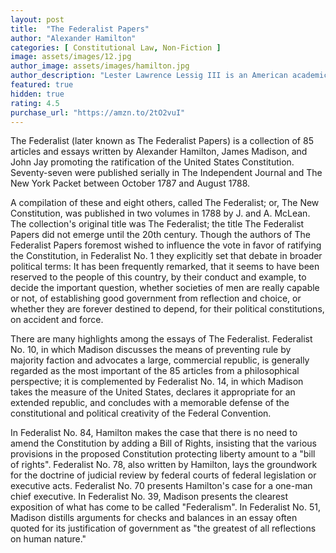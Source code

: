```yaml
---
layout: post
title:  "The Federalist Papers"
author: "Alexander Hamilton"
categories: [ Constitutional Law, Non-Fiction ]
image: assets/images/12.jpg
author_image: assets/images/hamilton.jpg
author_description: "Lester Lawrence Lessig III is an American academic, attorney, and political activist."
featured: true
hidden: true
rating: 4.5
purchase_url: "https://amzn.to/2tO2vuI"
---
```


The Federalist (later known as The Federalist Papers) is a collection of 85 articles and essays written by Alexander Hamilton, James Madison, and John Jay promoting the ratification of the United States Constitution. Seventy-seven were published serially in The Independent Journal and The New York Packet between October 1787 and August 1788. 

A compilation of these and eight others, called The Federalist; or, The New Constitution, was published in two volumes in 1788 by J. and A. McLean. The collection's original title was The Federalist; the title The Federalist Papers did not emerge until the 20th century. Though the authors of The Federalist Papers foremost wished to influence the vote in favor of ratifying the Constitution, in Federalist No. 1 they explicitly set that debate in broader political terms: It has been frequently remarked, that it seems to have been reserved to the people of this country, by their conduct and example, to decide the important question, whether societies of men are really capable or not, of establishing good government from reflection and choice, or whether they are forever destined to depend, for their political constitutions, on accident and force. 

There are many highlights among the essays of The Federalist. Federalist No. 10, in which Madison discusses the means of preventing rule by majority faction and advocates a large, commercial republic, is generally regarded as the most important of the 85 articles from a philosophical perspective; it is complemented by Federalist No. 14, in which Madison takes the measure of the United States, declares it appropriate for an extended republic, and concludes with a memorable defense of the constitutional and political creativity of the Federal Convention. 

In Federalist No. 84, Hamilton makes the case that there is no need to amend the Constitution by adding a Bill of Rights, insisting that the various provisions in the proposed Constitution protecting liberty amount to a "bill of rights". Federalist No. 78, also written by Hamilton, lays the groundwork for the doctrine of judicial review by federal courts of federal legislation or executive acts. Federalist No. 70 presents Hamilton's case for a one-man chief executive. In Federalist No. 39, Madison presents the clearest exposition of what has come to be called "Federalism". In Federalist No. 51, Madison distills arguments for checks and balances in an essay often quoted for its justification of government as "the greatest of all reflections on human nature."